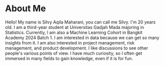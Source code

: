 # About Me
Hello! My name is Silvy Aqila Maharani, you can call me Silvy. I'm 20 years old. I am a third-year student at Universitas Gadjah Mada majoring in Statistics. 
Currently, I am also a Machine Learning Cohort in Bangkit Academy 2024 Batch 1. I am interested in data because we can get so many insights from it. 
I am also interested in project management, risk management, and product development. I like discussions to see other people's various points of view. 
I have much curiosity, so I often get immersed in many fields to gain knowledge, even if it is for fun.
